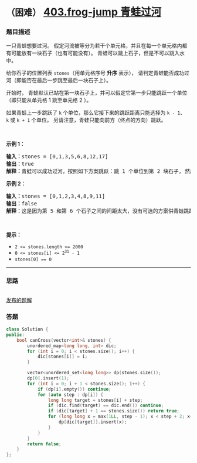 # `（困难）` [403.frog-jump 青蛙过河](https://leetcode-cn.com/problems/frog-jump/)

### 题目描述
<p>一只青蛙想要过河。 假定河流被等分为若干个单元格，并且在每一个单元格内都有可能放有一块石子（也有可能没有）。 青蛙可以跳上石子，但是不可以跳入水中。</p>

<p>给你石子的位置列表 <code>stones</code>（用单元格序号 <strong>升序</strong> 表示），&nbsp;请判定青蛙能否成功过河（即能否在最后一步跳至最后一块石子上）。</p>

<p>开始时，&nbsp;青蛙默认已站在第一块石子上，并可以假定它第一步只能跳跃一个单位（即只能从单元格 1 跳至单元格 2 ）。</p>

<p>如果青蛙上一步跳跃了&nbsp;<code>k</code><em>&nbsp;</em>个单位，那么它接下来的跳跃距离只能选择为&nbsp;<code>k - 1</code>、<code>k</code><em>&nbsp;</em>或&nbsp;<code>k + 1</code> 个单位。&nbsp;另请注意，青蛙只能向前方（终点的方向）跳跃。</p>

<p>&nbsp;</p>

<p><strong>示例 1：</strong></p>

<pre><strong>输入：</strong>stones = [0,1,3,5,6,8,12,17]
<strong>输出：</strong>true
<strong>解释：</strong>青蛙可以成功过河，按照如下方案跳跃：跳 1 个单位到第 2 块石子, 然后跳 2 个单位到第 3 块石子, 接着 跳 2 个单位到第 4 块石子, 然后跳 3 个单位到第 6 块石子, 跳 4 个单位到第 7 块石子, 最后，跳 5 个单位到第 8 个石子（即最后一块石子）。</pre>

<p><strong>示例 2：</strong></p>

<pre><strong>输入：</strong>stones = [0,1,2,3,4,8,9,11]
<strong>输出：</strong>false
<strong>解释：</strong>这是因为第 5 和第 6 个石子之间的间距太大，没有可选的方案供青蛙跳跃过去。</pre>

<p>&nbsp;</p>

<p><strong>提示：</strong></p>

<ul>
	<li><code>2 &lt;= stones.length &lt;= 2000</code></li>
	<li><code>0 &lt;= stones[i] &lt;= 2<sup>31</sup> - 1</code></li>
	<li><code>stones[0] == 0</code></li>
</ul>


---
### 思路
```
```

[发布的题解](https://leetcode-cn.com/problems/frog-jump/solution/frog-jump-by-ikaruga-jw29/)

### 答题
``` C++
class Solution {
public:
    bool canCross(vector<int>& stones) {
        unordered_map<long long, int> dic;
        for (int i = 0; i < stones.size(); i++) {
            dic[stones[i]] = i;
        }

        vector<unordered_set<long long>> dp(stones.size());
        dp[0].insert(1);
        for (int i = 0; i + 1 < stones.size(); i++) {
            if (dp[i].empty()) continue;
            for (auto step : dp[i]) {
                long long target = stones[i] + step;
                if (dic.find(target) == dic.end()) continue;
                if (dic[target] + 1 == stones.size()) return true;
                for (long long x = max(1LL, step - 1); x < step + 2; x++) {
                    dp[dic[target]].insert(x);
                }
            }
        }
        return false;
    }
};
```




